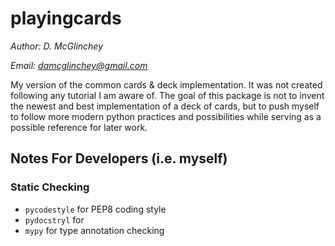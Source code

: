 # playingcards #
*Author: D. McGlinchey*

*Email: damcglinchey@gmail.com*

My version of the common cards & deck implementation. It was not created following any tutorial I am aware of. The goal of this package is not to invent the newest and best implementation of a deck of cards, but to push myself to follow more modern python practices and possibilities while serving as a possible reference for later work.

## Notes For Developers (i.e. myself) ##

### Static Checking ###

- `pycodestyle` for PEP8 coding style
- `pydocstryl` for 
- `mypy` for type annotation checking
